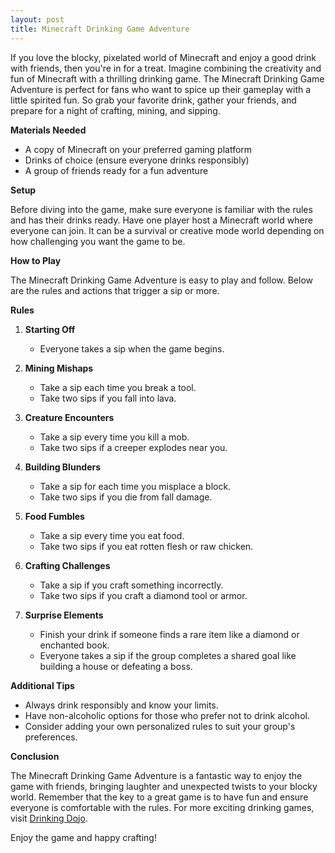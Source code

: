 ```yaml
---
layout: post
title: Minecraft Drinking Game Adventure
---
```




If you love the blocky, pixelated world of Minecraft and enjoy a good drink with friends, then you're in for a treat. Imagine combining the creativity and fun of Minecraft with a thrilling drinking game. The Minecraft Drinking Game Adventure is perfect for fans who want to spice up their gameplay with a little spirited fun. So grab your favorite drink, gather your friends, and prepare for a night of crafting, mining, and sipping.

**Materials Needed**

- A copy of Minecraft on your preferred gaming platform
- Drinks of choice (ensure everyone drinks responsibly)
- A group of friends ready for a fun adventure

**Setup**

Before diving into the game, make sure everyone is familiar with the rules and has their drinks ready. Have one player host a Minecraft world where everyone can join. It can be a survival or creative mode world depending on how challenging you want the game to be.

**How to Play**

The Minecraft Drinking Game Adventure is easy to play and follow. Below are the rules and actions that trigger a sip or more.

**Rules**

1. **Starting Off**  
   - Everyone takes a sip when the game begins.

2. **Mining Mishaps**  
   - Take a sip each time you break a tool.
   - Take two sips if you fall into lava.

3. **Creature Encounters**  
   - Take a sip every time you kill a mob.
   - Take two sips if a creeper explodes near you.

4. **Building Blunders**  
   - Take a sip for each time you misplace a block.
   - Take two sips if you die from fall damage.

5. **Food Fumbles**  
   - Take a sip every time you eat food.
   - Take two sips if you eat rotten flesh or raw chicken.

6. **Crafting Challenges**  
   - Take a sip if you craft something incorrectly.
   - Take two sips if you craft a diamond tool or armor.

7. **Surprise Elements**  
   - Finish your drink if someone finds a rare item like a diamond or enchanted book.
   - Everyone takes a sip if the group completes a shared goal like building a house or defeating a boss.

**Additional Tips**

- Always drink responsibly and know your limits.
- Have non-alcoholic options for those who prefer not to drink alcohol.
- Consider adding your own personalized rules to suit your group's preferences.

**Conclusion**

The Minecraft Drinking Game Adventure is a fantastic way to enjoy the game with friends, bringing laughter and unexpected twists to your blocky world. Remember that the key to a great game is to have fun and ensure everyone is comfortable with the rules. For more exciting drinking games, visit [Drinking Dojo](https://drinkingdojo.com/).

Enjoy the game and happy crafting!
